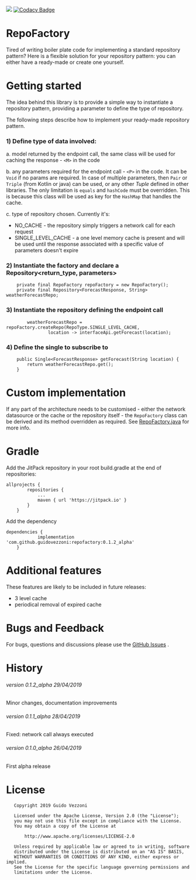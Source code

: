 [![](https://jitpack.io/v/guidovezzoni/repofactory.svg)](https://jitpack.io/#guidovezzoni/repofactory)
[![Codacy Badge](https://api.codacy.com/project/badge/Grade/f1e73bb0ea4448ec84401e80b948e7b0)](https://www.codacy.com/app/guidovezzoni/repofactory?utm_source=github.com&amp;utm_medium=referral&amp;utm_content=guidovezzoni/repofactory&amp;utm_campaign=Badge_Grade)

# RepoFactory
Tired of writing boiler plate code for implementing a standard repository pattern? Here is a flexible solution for your repository pattern: you can either have a ready-made or create one yourself.

# Getting started
The idea behind this library is to provide a simple way to instantiate a repository pattern, providing a parameter to define the type of repository.

The following steps describe how to implement your ready-made repository pattern. 

### 1) Define type of data involved:
a. model returned by the endpoint call, the same class will be used for caching the response - `<M>` in the code

b. any parameters required for the endpoint call - `<P>` in the code. It can be `Void` if no params are required. 
In case of multiple parameters, then `Pair` or `Triple` (from Kotlin or java) can be used, or any other _Tuple_ defined in other libraries. 
The only limitation is `equals` and `hashCode` must be overridden.
This is because this class will be used as key for the `HashMap` that handles the cache.

c. type of repository chosen. Currently it's:
* NO_CACHE - the repository simply triggers a network call for each request
* SINGLE_LEVEL_CACHE - a one level memory cache is present and will be used until the response associated with a specific value of parameters doesn't expire
 

### 2) Instantiate the factory and declare a Repository<return_type, parameters>
```
    private final RepoFactory repoFactory = new RepoFactory();
    private final Repository<ForecastResponse, String> weatherForecastRepo;
```

### 3) Instantiate the repository defining the endpoint call
```
        weatherForecastRepo = repoFactory.createRepo(RepoType.SINGLE_LEVEL_CACHE,
                location -> interfaceApi.getForecast(location);
```

### 4) Define the single to subscribe to
```
    public Single<ForecastResponse> getForecast(String location) {
        return weatherForecastRepo.get();
    }
```

# Custom implementation

If any part of the architecture needs to be customised - either the network datasource or the cache or the repository itself - the `RepoFactory` class can be derived and its method overridden as required.
See [RepoFactory.java](https://github.com/guidovezzoni/repofactory/blob/master/repofactory/src/main/java/com/guidovezzoni/repofactory/RepoFactory.java) for more info.

# Gradle
Add the JitPack repository in your root build.gradle at the end of repositories:
```
allprojects {
        repositories {
            ...
            maven { url 'https://jitpack.io' }
        }
    }
```
Add the dependency
```
dependencies {
            implementation 'com.github.guidovezzoni:repofactory:0.1.2_alpha'
	}
```


# Additional features
These features are likely to be included in future releases:
* 3 level cache 
* periodical removal of expired cache

# Bugs and Feedback
For bugs, questions and discussions please use the [GitHub Issues](https://github.com/guidovezzoni/repofactory/issues) .

# History

###### version 0.1.2_alpha 29/04/2019

Minor changes, documentation improvements

###### version 0.1.1_alpha 28/04/2019

Fixed: network call always executed

###### version 0.1.0_alpha 26/04/2019

First alpha release

# License
```
   Copyright 2019 Guido Vezzoni

   Licensed under the Apache License, Version 2.0 (the "License");
   you may not use this file except in compliance with the License.
   You may obtain a copy of the License at

       http://www.apache.org/licenses/LICENSE-2.0

   Unless required by applicable law or agreed to in writing, software
   distributed under the License is distributed on an "AS IS" BASIS,
   WITHOUT WARRANTIES OR CONDITIONS OF ANY KIND, either express or implied.
   See the License for the specific language governing permissions and
   limitations under the License.
```
